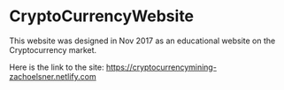 # CryptoCurrencyWebsite

This website was designed in Nov 2017 as an educational website on the Cryptocurrency market. 

Here is the link to the site: https://cryptocurrencymining-zachoelsner.netlify.com
